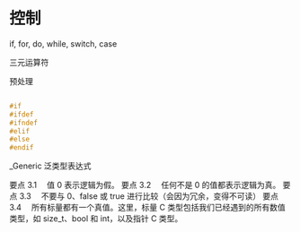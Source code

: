 # 控制

if, for, do, while, switch, case

三元运算符

预处理

```c

#if
#ifdef
#ifndef
#elif
#else
#endif
```

\_Generic 泛类型表达式

要点 3.1 　值 0 表示逻辑为假。
要点 3.2 　任何不是 0 的值都表示逻辑为真。
要点 3.3 　不要与 0、false 或 true 进行比较（会因为冗余，变得不可读）
要点 3.4 　所有标量都有一个真值。这里，标量 C 类型包括我们已经遇到的所有数值类型，如 size_t、bool 和 int，以及指针 C 类型。
